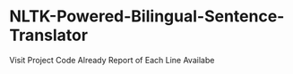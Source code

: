 # NLTK-Powered-Bilingual-Sentence-Translator

Visit Project Code Already Report of Each Line Availabe
